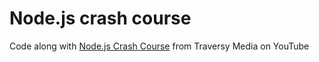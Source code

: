 # Node.js crash course 

Code along with [Node.js Crash Course](https://www.youtube.com/watch?v=fBNz5xF-Kx4&t=876s) from Traversy Media on YouTube

